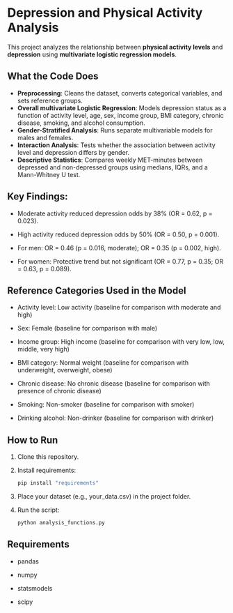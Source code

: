 # Depression and Physical Activity Analysis

This project analyzes the relationship between **physical activity levels** and **depression** using **multivariate logistic regression models**.

## What the Code Does
- **Preprocessing**: Cleans the dataset, converts categorical variables, and sets reference groups.  
- **Overall multivariate Logistic Regression**: Models depression status as a function of activity level, age, sex, income group, BMI category, chronic disease, smoking, and alcohol consumption.  
- **Gender-Stratified Analysis**: Runs separate multivariable models for males and females.  
- **Interaction Analysis**: Tests whether the association between activity level and depression differs by gender.  
- **Descriptive Statistics**: Compares weekly MET-minutes between depressed and non-depressed groups using medians, IQRs, and a Mann-Whitney U test.
## Key Findings:
- Moderate activity reduced depression odds by 38% (OR = 0.62, p = 0.023).

- High activity reduced depression odds by 50% (OR = 0.50, p = 0.001).

- For men: OR = 0.46 (p = 0.016, moderate); OR = 0.35 (p = 0.002, high).

- For women: Protective trend but not significant (OR = 0.77, p = 0.35; OR = 0.63, p = 0.089).

## Reference Categories Used in the Model

- Activity level: Low activity (baseline for comparison with moderate and high)

- Sex: Female (baseline for comparison with male)

- Income group: High income (baseline for comparison with very low, low, middle, very high)

- BMI category: Normal weight (baseline for comparison with underweight, overweight, obese)

- Chronic disease: No chronic disease (baseline for comparison with presence of chronic disease)

- Smoking: Non-smoker (baseline for comparison with smoker)

- Drinking alcohol: Non-drinker (baseline for comparison with drinker)


## How to Run
1. Clone this repository.  
2. Install requirements:
   ```bash
   pip install "requirements"
3. Place your dataset (e.g., your_data.csv) in the project folder.

4. Run the script:
   ```bash
   python analysis_functions.py
## Requirements

- pandas

- numpy

- statsmodels

- scipy
